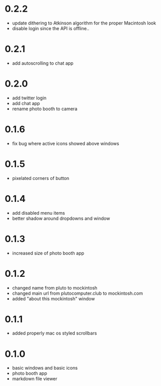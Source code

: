 # 0.2.2

- update dithering to Atkinson algorithm for the proper Macintosh look
- disable login since the API is offline..

# 0.2.1

- add autoscrolling to chat app

# 0.2.0

- add twitter login
- add chat app
- rename photo booth to camera

# 0.1.6

- fix bug where active icons showed above windows

# 0.1.5

- pixelated corners of button

# 0.1.4

- add disabled menu items
- better shadow around dropdowns and window

# 0.1.3

- increased size of photo booth app

# 0.1.2

- changed name from pluto to mockintosh
- changed main url from plutocomputer.club to mockintosh.com
- added "about this mockintosh" window

# 0.1.1

- added properly mac os styled scrollbars

# 0.1.0

- basic windows and basic icons
- photo booth app
- markdown file viewer
